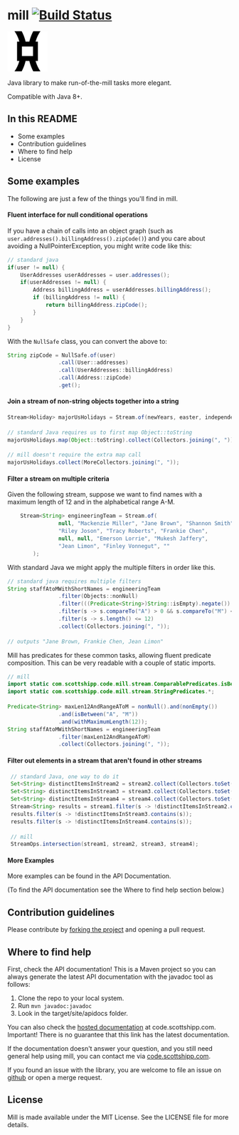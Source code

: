 mill [![Build Status](https://travis-ci.com/scottashipp/mill.svg?branch=master)](https://travis-ci.com/scottashipp/mill.svg?branch=master)
====


![logo](media/mill-rind-90x90.png?raw=true)

Java library to make run-of-the-mill tasks more elegant. 

Compatible with Java 8+.

## In this README
* Some examples
* Contribution guidelines
* Where to find help
* License

## Some examples

The following are just a few of the things you'll find in mill.

#### Fluent interface for null conditional operations
If you have a chain of calls into an object graph (such as `user.addresses().billingAddress().zipCode()`) and you care about avoiding a NullPointerException, you might write code like this:

```java
// standard java
if(user != null) {
    UserAddresses userAddresses = user.addresses();
    if(userAddresses != null) {
        Address billingAddress = userAddresses.billingAddress();
        if (billingAddress != null) {
            return billingAddress.zipCode();
        }
    }
}
```

With the `NullSafe` class, you can convert the above to:

```java
String zipCode = NullSafe.of(user)
                .call(User::addresses)
                .call(UserAddresses::billingAddress)
                .call(Address::zipCode)
                .get();
```

#### Join a stream of non-string objects together into a string
```java
Stream<Holiday> majorUsHolidays = Stream.of(newYears, easter, independenceDay, thanksgiving, christmas);

// standard Java requires us to first map Object::toString
majorUsHolidays.map(Object::toString).collect(Collectors.joining(", "));

// mill doesn't require the extra map call
majorUsHolidays.collect(MoreCollectors.joining(", "));
```

#### Filter a stream on multiple criteria

Given the following stream, suppose we want to find names with a maximum length of 12 and in the alphabetical range A-M.

```java
    Stream<String> engineeringTeam = Stream.of(
                null, "Mackenzie Miller", "Jane Brown", "Shannon Smith",
                "Riley Joson", "Tracy Roberts", "Frankie Chen",
                null, null, "Emerson Lorrie", "Mukesh Jaffery",
                "Jean Limon", "Finley Vonnegut", ""
        );
```

With standard Java we might apply the multiple filters in order like this.

```java
// standard java requires multiple filters
String staffAtoMWithShortNames = engineeringTeam
                .filter(Objects::nonNull)
                .filter(((Predicate<String>)String::isEmpty).negate())
                .filter(s -> s.compareTo("A") > 0 && s.compareTo("M") < 0)
                .filter(s -> s.length() <= 12)
                .collect(Collectors.joining(", "));

// outputs "Jane Brown, Frankie Chen, Jean Limon"
```

Mill has predicates for these common tasks, allowing fluent
predicate composition. This can be very readable with a couple of static
imports.
```java
// mill
import static com.scottshipp.code.mill.stream.ComparablePredicates.isBetween;
import static com.scottshipp.code.mill.stream.StringPredicates.*;

Predicate<String> maxLen12AndRangeAToM = nonNull().and(nonEmpty())
                .and(isBetween("A", "M"))
                .and(withMaximumLength(12));
String staffAtoMWithShortNames = engineeringTeam
                .filter(maxLen12AndRangeAToM)
                .collect(Collectors.joining(", "));
```

#### Filter out elements in a stream that aren't found in other streams
```java
 // standard Java, one way to do it
 Set<String> distinctItemsInStream2 = stream2.collect(Collectors.toSet());
 Set<String> distinctItemsInStream3 = stream3.collect(Collectors.toSet());
 Set<String> distinctItemsInStream4 = stream4.collect(Collectors.toSet());
 Stream<String> results = stream1.filter(s -> !distinctItemsInStream2.contains(s));
 results.filter(s -> !distinctItemsInStream3.contains(s));
 results.filter(s -> !distinctItemsInStream4.contains(s));

 // mill
 StreamOps.intersection(stream1, stream2, stream3, stream4);
```

#### More Examples
More examples can be found in the API Documentation. 

(To find the API documentation see the Where to find help section below.) 

## Contribution guidelines
Please contribute by [forking the project](https://guides.github.com/activities/forking/) and opening a pull request.

## Where to find help
First, check the API documentation! This is a Maven project so you can always generate the latest API documentation with the javadoc tool as follows:

1. Clone the repo to your local system.
2. Run `mvn javadoc:javadoc`
3. Look in the target/site/apidocs folder.

You can also check the [hosted documentation](http://code.scottshipp.com/mill-javadocs/) at code.scottshipp.com. Important! There is no guarantee that this link has the latest documentation.

If the documentation doesn't answer your question, and you still need general help using mill, you can contact me via [code.scottshipp.com](http://code.scottshipp.com/contact).

If you found an issue with the library, you are welcome to file an issue on [github](https://github.com/scottashipp/mill) or open a merge request.

## License
Mill is made available under the MIT License. See the LICENSE file for more details.
